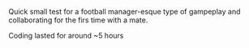Quick small test for a football manager-esque type of gampeplay and collaborating for the firs time with a mate.

Coding lasted for around ~5 hours
